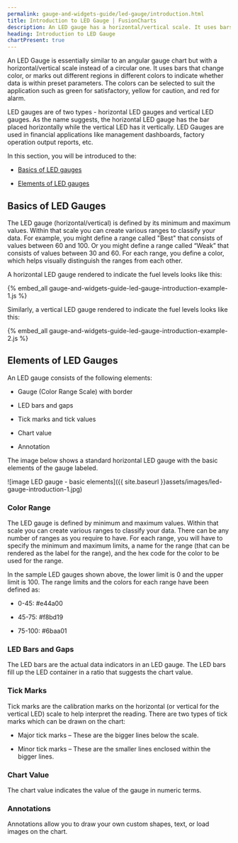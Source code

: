 ```yaml
---
permalink: gauge-and-widgets-guide/led-gauge/introduction.html
title: Introduction to LED Gauge | FusionCharts
description: An LED gauge has a horizontal/vertical scale. It uses bars that change color. This section talks about basics of LED gauges along with their useful elements
heading: Introduction to LED Gauge
chartPresent: true
---
```


An LED Gauge is essentially similar to an angular gauge chart but with a horizontal/vertical scale instead of a circular one. It uses bars that change color, or marks out different regions in different colors to indicate whether data is within preset parameters. The colors can be selected to suit the application such as green for satisfactory, yellow for caution, and red for alarm.

LED gauges are of two types - horizontal LED gauges and vertical LED gauges. As the name suggests, the horizontal LED gauge has the bar placed horizontally while the vertical LED has it vertically. LED Gauges are used in financial applications like management dashboards, factory operation output reports, etc.

In this section, you will be introduced to the:

* <a href="{{ site.baseurl }}gauge-and-widgets-guide/led-gauge/introduction.html#basics-of-led-gauges">Basics of LED gauges</a>

* <a href="{{ site.baseurl }}gauge-and-widgets-guide/led-gauge/introduction.html#elements-of-led-gauges">Elements of LED gauges</a>

## Basics of LED Gauges

The LED gauge (horizontal/vertical) is defined by its minimum and maximum values. Within that scale you can create various ranges to classify your data. For example, you might define a range called "Best" that consists of values between 60 and 100. Or you might define a range called “Weak” that consists of values between 30 and 60. For each range, you define a color, which helps visually distinguish the ranges from each other.

A horizontal LED gauge rendered to indicate the fuel levels looks like this:

{% embed_all gauge-and-widgets-guide-led-gauge-introduction-example-1.js %}

Similarly, a vertical LED gauge rendered to indicate the fuel levels looks like this:

{% embed_all gauge-and-widgets-guide-led-gauge-introduction-example-2.js %}

## Elements of LED Gauges

An LED gauge consists of the following elements:

* Gauge (Color Range Scale) with border

* LED bars and gaps

* Tick marks and tick values

* Chart value

* Annotation

The image below shows a standard horizontal LED gauge with the basic elements of the gauge labeled.

![image LED gauge - basic elements]({{ site.baseurl }}assets/images/led-gauge-introduction-1.jpg)

### Color Range

The LED gauge is defined by minimum and maximum values. Within that scale you can create various ranges to classify your data. There can be any number of ranges as you require to have. For each range, you will have to specify the minimum and maximum limits, a name for the range (that can be rendered as the label for the range), and the hex code for the color to be used for the range.

In the sample LED gauges shown above, the lower limit is 0 and the upper limit is 100. The range limits and the colors for each range have been defined as:

* 0-45: #e44a00

* 45-75: #f8bd19

* 75-100: #6baa01

### LED Bars and Gaps

The LED bars are the actual data indicators in an LED gauge. The LED bars fill up the LED container in a ratio that suggests the chart value.

### Tick Marks

Tick marks are the calibration marks on the horizontal (or vertical for the vertical LED) scale to help interpret the reading. There are two types of tick marks which can be drawn on the chart:

* Major tick marks – These are the bigger lines below the scale.

* Minor tick marks – These are the smaller lines enclosed within the bigger lines.

### Chart Value

The chart value indicates the value of the gauge in numeric terms.

### Annotations

Annotations allow you to draw your own custom shapes, text, or load images on the chart.